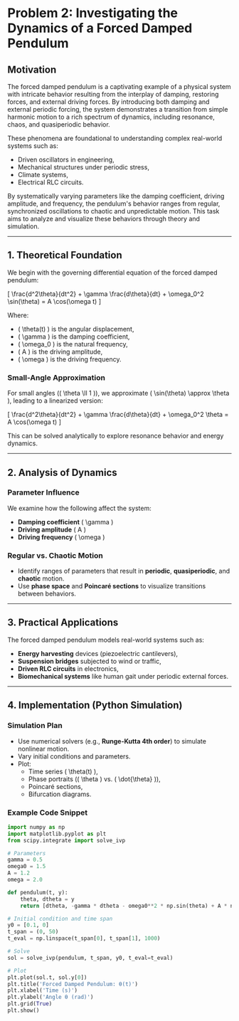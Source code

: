 # Problem 2: Investigating the Dynamics of a Forced Damped Pendulum

## Motivation

The forced damped pendulum is a captivating example of a physical system with intricate behavior resulting from the interplay of damping, restoring forces, and external driving forces. By introducing both damping and external periodic forcing, the system demonstrates a transition from simple harmonic motion to a rich spectrum of dynamics, including resonance, chaos, and quasiperiodic behavior.

These phenomena are foundational to understanding complex real-world systems such as:
- Driven oscillators in engineering,
- Mechanical structures under periodic stress,
- Climate systems,
- Electrical RLC circuits.

By systematically varying parameters like the damping coefficient, driving amplitude, and frequency, the pendulum's behavior ranges from regular, synchronized oscillations to chaotic and unpredictable motion. This task aims to analyze and visualize these behaviors through theory and simulation.

---

## 1. Theoretical Foundation

We begin with the governing differential equation of the forced damped pendulum:

\[
\frac{d^2\theta}{dt^2} + \gamma \frac{d\theta}{dt} + \omega_0^2 \sin(\theta) = A \cos(\omega t)
\]

Where:
- \( \theta(t) \) is the angular displacement,
- \( \gamma \) is the damping coefficient,
- \( \omega_0 \) is the natural frequency,
- \( A \) is the driving amplitude,
- \( \omega \) is the driving frequency.

### Small-Angle Approximation

For small angles (\( \theta \ll 1 \)), we approximate \( \sin(\theta) \approx \theta \), leading to a linearized version:

\[
\frac{d^2\theta}{dt^2} + \gamma \frac{d\theta}{dt} + \omega_0^2 \theta = A \cos(\omega t)
\]

This can be solved analytically to explore resonance behavior and energy dynamics.

---

## 2. Analysis of Dynamics

### Parameter Influence
We examine how the following affect the system:
- **Damping coefficient** \( \gamma \)
- **Driving amplitude** \( A \)
- **Driving frequency** \( \omega \)

### Regular vs. Chaotic Motion
- Identify ranges of parameters that result in **periodic**, **quasiperiodic**, and **chaotic** motion.
- Use **phase space** and **Poincaré sections** to visualize transitions between behaviors.

---

## 3. Practical Applications

The forced damped pendulum models real-world systems such as:
- **Energy harvesting** devices (piezoelectric cantilevers),
- **Suspension bridges** subjected to wind or traffic,
- **Driven RLC circuits** in electronics,
- **Biomechanical systems** like human gait under periodic external forces.

---

## 4. Implementation (Python Simulation)

### Simulation Plan
- Use numerical solvers (e.g., **Runge-Kutta 4th order**) to simulate nonlinear motion.
- Vary initial conditions and parameters.
- Plot:
  - Time series \( \theta(t) \),
  - Phase portraits (\( \theta \) vs. \( \dot{\theta} \)),
  - Poincaré sections,
  - Bifurcation diagrams.

### Example Code Snippet
```python
import numpy as np
import matplotlib.pyplot as plt
from scipy.integrate import solve_ivp

# Parameters
gamma = 0.5
omega0 = 1.5
A = 1.2
omega = 2.0

def pendulum(t, y):
    theta, dtheta = y
    return [dtheta, -gamma * dtheta - omega0**2 * np.sin(theta) + A * np.cos(omega * t)]

# Initial condition and time span
y0 = [0.1, 0]
t_span = (0, 50)
t_eval = np.linspace(t_span[0], t_span[1], 1000)

# Solve
sol = solve_ivp(pendulum, t_span, y0, t_eval=t_eval)

# Plot
plt.plot(sol.t, sol.y[0])
plt.title('Forced Damped Pendulum: θ(t)')
plt.xlabel('Time (s)')
plt.ylabel('Angle θ (rad)')
plt.grid(True)
plt.show()

